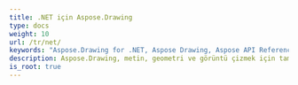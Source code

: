 ```yaml
---
title: .NET için Aspose.Drawing
type: docs
weight: 10
url: /tr/net/
keywords: "Aspose.Drawing for .NET, Aspose Drawing, Aspose API Reference."
description: Aspose.Drawing, metin, geometri ve görüntü çizmek için tam olarak yönetilen, platformlar arası, eksiksiz bir 2D grafik kitaplığıdır.
is_root: true
---
```

